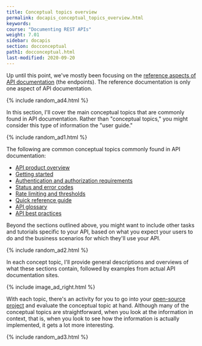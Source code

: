 ```yaml
---
title: Conceptual topics overview
permalink: docapis_conceptual_topics_overview.html
keywords:
course: "Documenting REST APIs"
weight: 7.01
sidebar: docapis
section: docconceptual
path1: docconceptual.html
last-modified: 2020-09-20
---
```


Up until this point, we've mostly been focusing on the [reference aspects of API documentation](docendpoints.html) (the endpoints). The reference documentation is only one aspect of API documentation.

{% include random_ad4.html %}

In this section, I'll cover the main conceptual topics that are commonly found in API documentation. Rather than "conceptual topics," you might consider this type of information the "user guide."

{% include random_ad1.html %}

The following are common conceptual topics commonly found in API documentation:

* [API product overview](docapis_doc_overview.html)
* [Getting started](docapis_doc_getting_started_section.html)
* [Authentication and authorization requirements](docapis_more_about_authorization.html)
* [Status and error codes](docapis_doc_status_codes.html)
* [Rate limiting and thresholds](docapis_rate_limiting_and_thresholds.html)
* [Quick reference guide](docapis_doc_quick_reference.html)
* [API glossary](docapis_glossary_section.html)
* [API best practices](docapis_best_practices_with_api.html)

Beyond the sections outlined above, you might want to include other tasks and tutorials specific to your API, based on what you expect your users to do and the business scenarios for which they'll use your API.

{% include random_ad2.html %}

In each concept topic, I'll provide general descriptions and overviews of what these sections contain, followed by examples from actual API documentation sites.

{% include image_ad_right.html %}

With each topic, there's an activity for you to go into your [open-source project](docapis_find_open_source_project.html) and evaluate the conceptual topic at hand. Although many of the conceptual topics are straightforward, when you look at the information in context, that is, when you look to see how the information is actually implemented, it gets a lot more interesting.

{% include random_ad3.html %}
